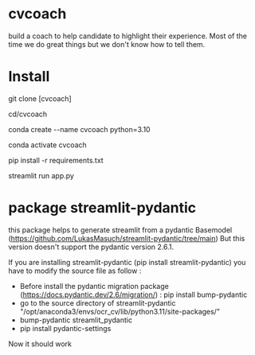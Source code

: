 # cvcoach
build a coach to help candidate to highlight their experience. Most of the time we do great things but we don't know how to tell them.

# Install

git clone [cvcoach]

cd/cvcoach

conda create --name cvcoach python=3.10

conda activate cvcoach

pip install -r requirements.txt

streamlit run app.py

# package streamlit-pydantic
this package helps to generate streamlit from a pydantic Basemodel (https://github.com/LukasMasuch/streamlit-pydantic/tree/main)
But this version doesn't support the pydantic version 2.6.1.

If you are installing streamlit-pydantic (pip install streamlit-pydantic) you have to modify the source file as follow :

- Before install the pydantic migration package (https://docs.pydantic.dev/2.6/migration/) : pip install bump-pydantic 
- go to the source directory of streamlit-pydantic "/opt/anaconda3/envs/ocr_cv/lib/python3.11/site-packages/"
- bump-pydantic streamlit_pydantic
- pip install pydantic-settings

Now it should work
